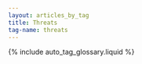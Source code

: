 ```yaml
---
layout: articles_by_tag
title: Threats
tag-name: threats
---
```


{% include auto_tag_glossary.liquid %}
